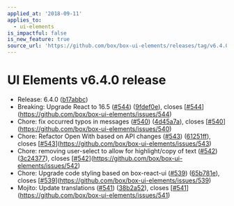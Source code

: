 ```yaml
---
applied_at: '2018-09-11'
applies_to:
  - ui-elements
is_impactful: false
is_new_feature: true
source_url: 'https://github.com/box/box-ui-elements/releases/tag/v6.4.0'
---
```


# UI Elements v6.4.0 release


* Release: 6.4.0 ([b17abbc](https://github.com/box/box-ui-elements/commit[b17abbc](https://github.com/box/box-ui-elements/commit/b17abbc)))
* Breaking: Upgrade React to 16.5 ([#544](https://github.com/box/box-ui-elements/pull/544)) ([9fdef0e](https://github.com/box/box-ui-elements/commit[9fdef0e](https://github.com/box/box-ui-elements/commit/9fdef0e))), closes [[#544](https://github.com/box/box-ui-elements/pull/544)](https://github.com/box/box-ui-elements/issues/544)
* Chore: fix occurred typos in messages ([#540](https://github.com/box/box-ui-elements/pull/540)) ([4d45a7a](https://github.com/box/box-ui-elements/commit[4d45a7a](https://github.com/box/box-ui-elements/commit/4d45a7a))), closes [[#540](https://github.com/box/box-ui-elements/pull/540)](https://github.com/box/box-ui-elements/issues/540)
* Chore: Refactor Open With based on API changes ([#543](https://github.com/box/box-ui-elements/pull/543)) ([61251ff](https://github.com/box/box-ui-elements/commit[61251ff](https://github.com/box/box-ui-elements/commit/61251ff))), closes [[#543](https://github.com/box/box-ui-elements/pull/543)](https://github.com/box/box-ui-elements/issues/543)
* Chore: removing user-select to allow for highlight/copy of text ([#542](https://github.com/box/box-ui-elements/pull/542)) ([3c24377](https://github.com/box/box-ui-elements/commit[3c24377](https://github.com/box/box-ui-elements/commit/3c24377))), closes [[#542](https://github.com/box/box-ui-elements/pull/542)](https://github.com/box/box-ui-elements/issues/542)
* Chore: Upgrade code styling based on box-react-ui ([#539](https://github.com/box/box-ui-elements/pull/539)) ([65b781e](https://github.com/box/box-ui-elements/commit[65b781e](https://github.com/box/box-ui-elements/commit/65b781e))), closes [[#539](https://github.com/box/box-ui-elements/pull/539)](https://github.com/box/box-ui-elements/issues/539)
* Mojito: Update translations ([#541](https://github.com/box/box-ui-elements/pull/541)) ([38b2a52](https://github.com/box/box-ui-elements/commit[38b2a52](https://github.com/box/box-ui-elements/commit/38b2a52))), closes [[#541](https://github.com/box/box-ui-elements/pull/541)](https://github.com/box/box-ui-elements/issues/541)



